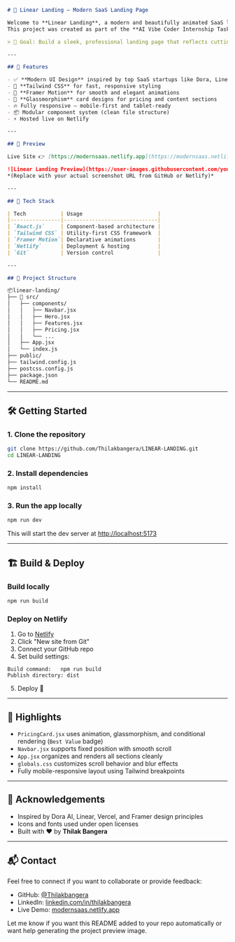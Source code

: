 ```markdown
# 🚀 Linear Landing – Modern SaaS Landing Page

Welcome to **Linear Landing**, a modern and beautifully animated SaaS landing page built with **React**, **Tailwind CSS**, **Framer Motion**, and deployed on **Netlify**.  
This project was created as part of the **AI Vibe Coder Internship Task (Task B)** by ADmyBRAND.

> 🎯 Goal: Build a sleek, professional landing page that reflects cutting-edge design and user-first experience.

---

## 🌟 Features

- ✅ **Modern UI Design** inspired by top SaaS startups like Dora, Linear, and Vercel
- 🎨 **Tailwind CSS** for fast, responsive styling
- 🎥 **Framer Motion** for smooth and elegant animations
- 🧊 **Glassmorphism** card designs for pricing and content sections
- 🔥 Fully responsive – mobile-first and tablet-ready
- 📦 Modular component system (clean file structure)
- ⚡ Hosted live on Netlify

---

## 📸 Preview

Live Site 👉 [https://modernsaas.netlify.app](https://modernsaas.netlify.app)

![Linear Landing Preview](https://user-images.githubusercontent.com/your-screenshot.png)  
*(Replace with your actual screenshot URL from GitHub or Netlify)*

---

## 🧩 Tech Stack

| Tech           | Usage                        |
|----------------|------------------------------|
| `React.js`     | Component-based architecture |
| `Tailwind CSS` | Utility-first CSS framework  |
| `Framer Motion`| Declarative animations       |
| `Netlify`      | Deployment & hosting         |
| `Git`          | Version control              |

---

## 📁 Project Structure

📦linear-landing/
├── 📁 src/
│   ├── components/
│   │   ├── Navbar.jsx
│   │   ├── Hero.jsx
│   │   ├── Features.jsx
│   │   ├── Pricing.jsx
│   │   └── ...
│   ├── App.jsx
│   └── index.js
├── public/
├── tailwind.config.js
├── postcss.config.js
├── package.json
└── README.md

````

---

## 🛠️ Getting Started

### 1. Clone the repository

```bash
git clone https://github.com/Thilakbangera/LINEAR-LANDING.git
cd LINEAR-LANDING
````

### 2. Install dependencies

```bash
npm install
```

### 3. Run the app locally

```bash
npm run dev
```

This will start the dev server at [http://localhost:5173](http://localhost:5173)

---

## 🏗️ Build & Deploy

### Build locally

```bash
npm run build
```

### Deploy on Netlify

1. Go to [Netlify](https://www.netlify.com/)
2. Click "New site from Git"
3. Connect your GitHub repo
4. Set build settings:

```
Build command:   npm run build
Publish directory: dist
```

5. Deploy 🚀

---

## 📌 Highlights

* `PricingCard.jsx` uses animation, glassmorphism, and conditional rendering (`Best Value` badge)
* `Navbar.jsx` supports fixed position with smooth scroll
* `App.jsx` organizes and renders all sections cleanly
* `globals.css` customizes scroll behavior and blur effects
* Fully mobile-responsive layout using Tailwind breakpoints

---

## 🙌 Acknowledgements

* Inspired by Dora AI, Linear, Vercel, and Framer design principles
* Icons and fonts used under open licenses
* Built with ❤️ by **Thilak Bangera**

---

## 📬 Contact

Feel free to connect if you want to collaborate or provide feedback:

* GitHub: [@Thilakbangera](https://github.com/Thilakbangera)
* LinkedIn: [linkedin.com/in/thilakbangera](https://linkedin.com/in/thilakbangera)
* Live Demo: [modernsaas.netlify.app](https://modernsaas.netlify.app)

Let me know if you want this README added to your repo automatically or want help generating the project preview image.
```
